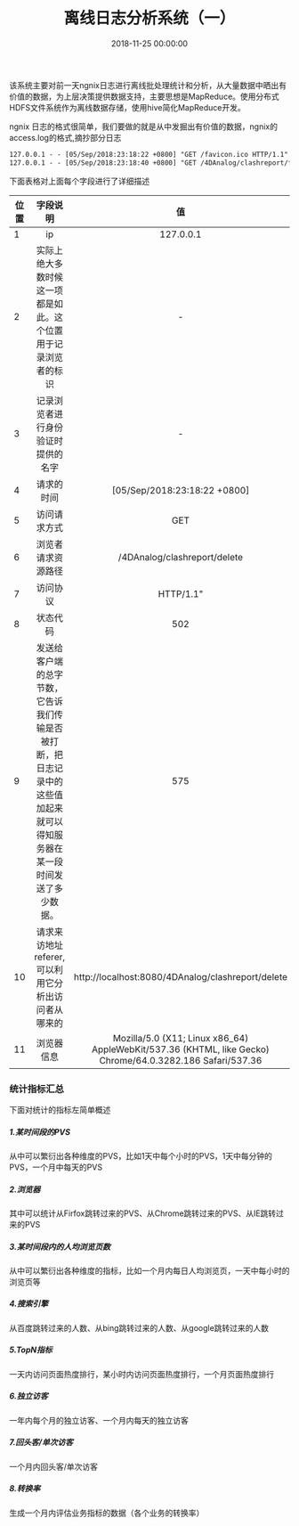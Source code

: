 ﻿---
layout: post
title: 离线日志分析系统（一）
date: 2018-11-25 00:00:00
categories: 大数据
tags: Hadoop
---


该系统主要对前一天ngnix日志进行离线批处理统计和分析，从大量数据中晒出有价值的数据，为上层决策提供数据支持，主要思想是MapReduce。使用分布式HDFS文件系统作为离线数据存储，使用hive简化MapReduce开发。

ngnix 日志的格式很简单，我们要做的就是从中发掘出有价值的数据，ngnix的access.log的格式,摘抄部分日志

```xml
127.0.0.1 - - [05/Sep/2018:23:18:22 +0800] "GET /favicon.ico HTTP/1.1" 502 575 "http://localhost:8080/4DAnalog/clashreport/delete" "Mozilla/5.0 (X11; Linux x86_64) AppleWebKit/537.36 (KHTML, like Gecko) Chrome/64.0.3282.186 Safari/537.36"
127.0.0.1 - - [05/Sep/2018:23:18:40 +0800] "GET /4DAnalog/clashreport/find HTTP/1.1" 502 575 "-" "Mozilla/5.0 (X11; Linux x86_64) AppleWebKit/537.36 (KHTML, like Gecko) Chrome/64.0.3282.186 Safari/537.36"
```

下面表格对上面每个字段进行了详细描述

| 位置        | 字段说明    |  值  |
| --------   | :-----:   | :----: |
| 1        | ip      |    127.0.0.1   |
| 2        | 实际上绝大多数时候这一项都是如此。这个位置用于记录浏览者的标识      |   -   |
| 3        | 记录浏览者进行身份验证时提供的名字      |   -    |
| 4        | 请求的时间      |   [05/Sep/2018:23:18:22 +0800]    |
| 5        | 访问请求方式      |   GET    |
| 6        | 浏览者请求资源路径      |   /4DAnalog/clashreport/delete    |
| 7        | 访问协议      |   HTTP/1.1"   |
| 8        | 状态代码      |   502    |
| 9        | 发送给客户端的总字节数，它告诉我们传输是否被打断，把日志记录中的这些值加起来就可以得知服务器在某一段时间发送了多少数据。      |   575    |
| 10        | 请求来访地址referer,可以利用它分析出访问者从哪来的      |   http://localhost:8080/4DAnalog/clashreport/delete    |
| 11        | 浏览器信息      |   Mozilla/5.0 (X11; Linux x86_64) AppleWebKit/537.36 (KHTML, like Gecko) Chrome/64.0.3282.186 Safari/537.36    |


### 统计指标汇总

下面对统计的指标左简单概述

##### 1.某时间段的PVS

从中可以繁衍出各种维度的PVS，比如1天中每个小时的PVS，1天中每分钟的PVS，一个月中每天的PVS

##### 2.浏览器

其中可以统计从Firfox跳转过来的PVS、从Chrome跳转过来的PVS、从IE跳转过来的PVS

##### 3.某时间段内的人均浏览页数

从中可以繁衍出各种维度的指标，比如一个月内每日人均浏览页，一天中每小时的浏览页等

##### 4.搜索引擎

从百度跳转过来的人数、从bing跳转过来的人数、从google跳转过来的人数

##### 5.TopN指标

一天内访问页面热度排行，某小时内访问页面热度排行，一个月页面热度排行

##### 6.独立访客

一年内每个月的独立访客、一个月内每天的独立访客

##### 7.回头客/单次访客

一个月内回头客/单次访客

##### 8.转换率

生成一个月内评估业务指标的数据（各个业务的转换率）


